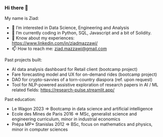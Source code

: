 ### Hi there 👋

My name is Ziad:
- 👀 I’m interested in Data Science, Engineering and Analysis
- 🔭 I’m currently coding in Python, SQL, Javascript and a bit of Solidity.
- 🌱 Know about my experiences: https://www.linkedin.com/in/ziadmazzawi/
- 📫 How to reach me: ziad.mazzawi@gmail.com 

Past projects built:
- AI data analysis dashboard for Retail client (bootcamp project)
- Fare forecasting model and UX for on-demand rides (bootcamp project)
- DAO for crypto-savvies of a torn-country diaspora (ref. upon request)
- Tool for NLP-powered assistive exploration of research papers in AI / ML related fields: https://research-pulse.streamlit.app/

Past education:
- Le Wagon 2023 => Bootcamp in data science and artificial intelligence
- Ecole des Mines de Paris 2016 => MSc, generalist science and engineering curriculum, minor in industrial economics
- Prépa MP* Stanislas 2012 => BSc, focus on mathematics and physics, minor in computer sciences


<!--
**zmazz/zmazz** is a ✨ _special_ ✨ repository because its `README.md` (this file) appears on your GitHub profile.

Here are some ideas to get you started:

- 🔭 I’m currently working on ...
- 🌱 I’m currently learning ...
- 👯 I’m looking to collaborate on ...
- 🤔 I’m looking for help with ...
- 💬 Ask me about ...
- 📫 How to reach me: ...
- 😄 Pronouns: ...
- ⚡ Fun fact: ...
-->
